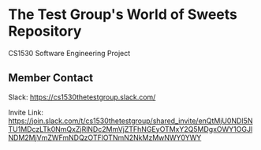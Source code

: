 # The Test Group's World of Sweets Repository

CS1530 Software Engineering Project

## Member Contact

Slack: https://cs1530thetestgroup.slack.com/

Invite Link: https://join.slack.com/t/cs1530thetestgroup/shared_invite/enQtMjU0NDI5NTU1MDczLTk0NmQxZjRlNDc2MmVjZTFhNGEyOTMxY2Q5MDgxOWY1OGJlNDM2MjVmZWFmNDQzOTFlOTNmN2NkMzMwNWY0YWY
